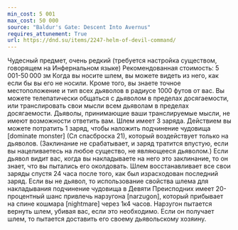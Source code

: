 ```yaml
---
min_cost: 5 001
max_cost: 50 000
source: "Baldur's Gate: Descent Into Avernus"
requires_attunement: True
url: https://dnd.su/items/2247-helm-of-devil-command/
---
```


Чудесный предмет, очень редкий (требуется настройка существом, говорящем на Инфернальном языке)
Рекомендованная стоимость: 5 001-50 000 зм
Когда вы носите шлем, вы можете видеть из него, как если бы вы его не носили. Кроме того, вы знаете точное местоположение и тип всех дьяволов в радиусе 1000 футов от вас. Вы можете телепатически общаться с дьяволом в пределах досягаемости, или транслировать свои мысли всем дьяволам в пределах досягаемости. Дьяволы, принимающие ваши транслируемые мысли, не имеют возможности ответить вам.
Шлем имеет 3 заряда. Действием вы можете потратить 1 заряд, чтобы наложить подчинение чудовища [dominate monster] (Сл спасброска 21), который воздействует только на дьяволов. (Заклинание не срабатывает, и заряд тратится впустую, если вы нацеливаетесь на любое существо, не являющееся дьяволом.) Если дьявол видит вас, когда вы накладываете на него это заклинание, то он знает, что вы пытались его околдовать. Шлем восстанавливает все свои заряды спустя 24 часа после того, как был израсходован последний заряд.
Если вы не дьявол, то использование свойства шлема для накладывания подчинение чудовища в Девяти Преисподних имеет 20-процентный шанс привлечь нарзугона [narzugon], который прибывает на спине кошмара [nightmare] через 1к4 часов. Нарзугон пытается вернуть шлем, убивая вас, если это необходимо. Если он получает шлем, то пытается доставить его своему дьявольскому хозяину.